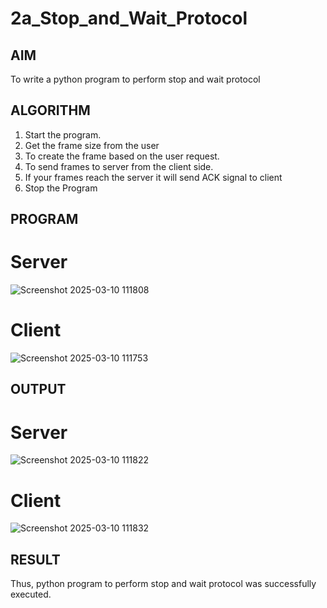 # 2a_Stop_and_Wait_Protocol
## AIM 
To write a python program to perform stop and wait protocol
## ALGORITHM
1. Start the program.
2. Get the frame size from the user
3. To create the frame based on the user request.
4. To send frames to server from the client side.
5. If your frames reach the server it will send ACK signal to client
6. Stop the Program
## PROGRAM
# Server
![Screenshot 2025-03-10 111808](https://github.com/user-attachments/assets/79d93bc7-fb80-4435-aeee-b0f5be3b1ba7)

# Client
![Screenshot 2025-03-10 111753](https://github.com/user-attachments/assets/2e193eb2-3882-46b7-87b6-10dc82b56972)


## OUTPUT
# Server
![Screenshot 2025-03-10 111822](https://github.com/user-attachments/assets/c085eab4-abd9-4467-8997-01568438ee42)

# Client
![Screenshot 2025-03-10 111832](https://github.com/user-attachments/assets/f81d051c-aef2-4150-bdac-49d5499e9bb0)


## RESULT
Thus, python program to perform stop and wait protocol was successfully executed.
